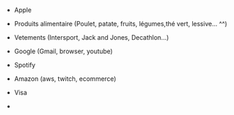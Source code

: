 # 

- Apple
- Produits alimentaire (Poulet, patate, fruits, légumes,thé vert, lessive... ^^)
- Vetements (Intersport, Jack and Jones, Decathlon...)



- Google (Gmail, browser, youtube)
- Spotify
- Amazon (aws, twitch, ecommerce)
- Visa
- 


